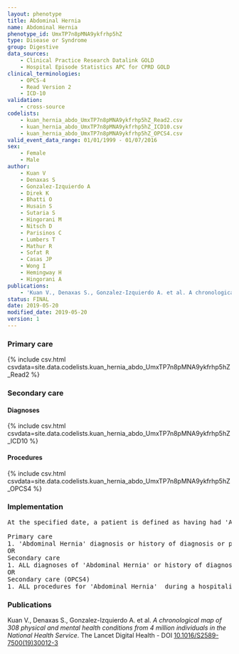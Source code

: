 ```yaml
---
layout: phenotype
title: Abdominal Hernia
name: Abdominal Hernia
phenotype_id: UmxTP7n8pMNA9ykfrhp5hZ 
type: Disease or Syndrome
group: Digestive
data_sources: 
    - Clinical Practice Research Datalink GOLD
    - Hospital Episode Statistics APC for CPRD GOLD
clinical_terminologies: 
    - OPCS-4
    - Read Version 2
    - ICD-10
validation: 
    - cross-source
codelists: 
    - kuan_hernia_abdo_UmxTP7n8pMNA9ykfrhp5hZ_Read2.csv
    - kuan_hernia_abdo_UmxTP7n8pMNA9ykfrhp5hZ_ICD10.csv
    - kuan_hernia_abdo_UmxTP7n8pMNA9ykfrhp5hZ_OPCS4.csv
valid_event_data_range: 01/01/1999 - 01/07/2016
sex: 
    - Female
    - Male
author: 
    - Kuan V
    - Denaxas S
    - Gonzalez-Izquierdo A
    - Direk K
    - Bhatti O
    - Husain S
    - Sutaria S
    - Hingorani M
    - Nitsch D
    - Parisinos C
    - Lumbers T
    - Mathur R
    - Sofat R
    - Casas JP
    - Wong I
    - Hemingway H
    - Hingorani A
publications: 
    - 'Kuan V., Denaxas S., Gonzalez-Izquierdo A. et al. A chronological map of 308 physical and mental health conditions from 4 million individuals in the National Health Service. The Lancet Digital Health - DOI: 10.1016/S2589-7500(19)30012-3' 
status: FINAL
date: 2019-05-20
modified_date: 2019-05-20
version: 1
---
```

### Primary care 
{% include csv.html csvdata=site.data.codelists.kuan_hernia_abdo_UmxTP7n8pMNA9ykfrhp5hZ_Read2 %}
### Secondary care 
#### Diagnoses 
{% include csv.html csvdata=site.data.codelists.kuan_hernia_abdo_UmxTP7n8pMNA9ykfrhp5hZ_ICD10 %}
#### Procedures 
{% include csv.html csvdata=site.data.codelists.kuan_hernia_abdo_UmxTP7n8pMNA9ykfrhp5hZ_OPCS4 %}
### Implementation 
<pre>At the specified date, a patient is defined as having had 'Abdominal Hernia' IF they meet the criteria for any of the following on or before the specified date. The earliest date on which the individual meets any of the following criteria on or before the specified date is defined as the first event date:

Primary care
1. 'Abdominal Hernia' diagnosis or history of diagnosis or procedure during a consultation 
OR
Secondary care
1. ALL diagnoses of 'Abdominal Hernia' or history of diagnosis during a hospitalization
OR
Secondary care (OPCS4)
1. ALL procedures for 'Abdominal Hernia'  during a hospitalization</pre> 
 
### Publications 
Kuan V., Denaxas S., Gonzalez-Izquierdo A. et al. _A chronological map of 308 physical and mental health conditions from 4 million individuals in the National Health Service_. The Lancet Digital Health - DOI <a href='https://www.thelancet.com/journals/landig/article/PIIS2589-7500(19)30012-3/fulltext'>10.1016/S2589-7500(19)30012-3</a>